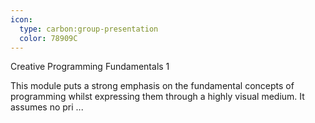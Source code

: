 ```yaml
---
icon:
  type: carbon:group-presentation
  color: 78909C
---
```

Creative Programming Fundamentals 1

This module puts a strong emphasis on the fundamental concepts of programming whilst expressing them through a highly visual medium. It assumes no pri ... 

